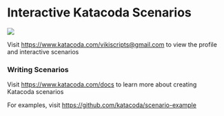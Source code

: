 # Interactive Katacoda Scenarios

[![](http://shields.katacoda.com/katacoda/vikiscripts@gmail.com/count.svg)](https://www.katacoda.com/vikiscripts@gmail.com "Get your profile on Katacoda.com")

Visit https://www.katacoda.com/vikiscripts@gmail.com to view the profile and interactive scenarios

### Writing Scenarios
Visit https://www.katacoda.com/docs to learn more about creating Katacoda scenarios

For examples, visit https://github.com/katacoda/scenario-example

